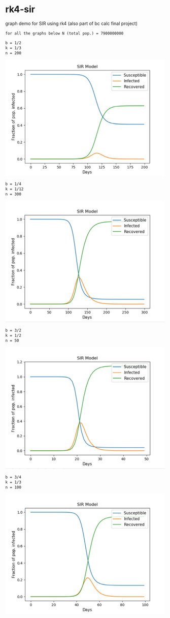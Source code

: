 # rk4-sir
graph demo for SIR using rk4 (also part of bc calc final project)

```
for all the graphs below N (total pop.) = 7900000000
```

```
b = 1/2
k = 1/3
n = 200
```
![b = 1/2 k = 1/3](\img\b_1_2_k_1_3.png)
```
b = 1/4
k = 1/12
n = 300
```
![b = 1/4 k = 1/12](\img\b_1_4_k_1_12.png)
```
b = 3/2
k = 1/2
n = 50
```
![b = 3/2 k = 1/2](\img\b_3_2_k_1_2.png)
```
b = 3/4
k = 1/3
n = 100
```
![b = 3/4 k = 1/3](\img\b_3_4_k_1_3.png)